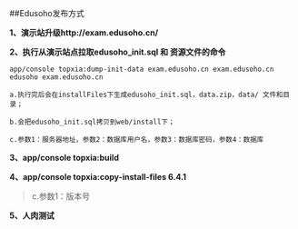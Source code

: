 ##Edusoho发布方式

**1、演示站升级http://exam.edusoho.cn/**



**2、执行从演示站点拉取edusoho_init.sql 和 资源文件的命令**

`app/console topxia:dump-init-data exam.edusoho.cn exam.edusoho.cn edusoho exam.edusoho.cn`
```
a.执行完后会在installFiles下生成edusoho_init.sql，data.zip，data/ 文件和目录；

b.会把edusoho_init.sql拷贝到web/install下；

c.参数1：服务器地址，参数2：数据库用户名，参数3：数据库密码，参数4：数据库

```

**3、app/console topxia:build**

**4、app/console topxia:copy-install-files 6.4.1**

> c.参数1：版本号



**5、人肉测试**
